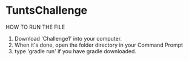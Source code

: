 # TuntsChallenge

HOW TO RUN THE FILE 

1.  Download 'Challenge1' into your computer.
2.  When it's done, open the folder directory in your Command Prompt
3.  type 'gradle run' if you have gradle downloaded.

